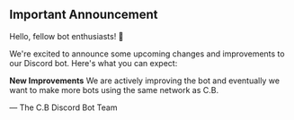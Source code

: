 ---
---
<h2>Important Announcement</h2>
<h>Hello, fellow bot enthusiasts! 🤖</h>

<p>We're excited to announce some upcoming changes and improvements to our Discord bot. Here's what you can expect:

<b>New Improvements</b>
We are actively improving the bot and eventually we want to make more bots using the same network as C.B.

— The C.B Discord Bot Team</p>
